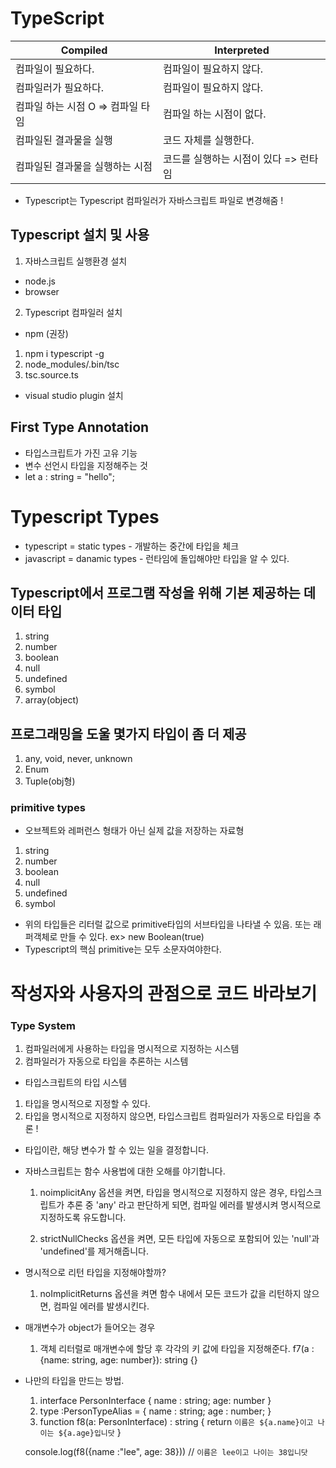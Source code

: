 # TypeScript

| Compiled                          | Interpreted                           |
| --------------------------------- | ------------------------------------- |
| 컴파일이 필요하다.                | 컴파일이 필요하지 않다.               |
| 컴파일러가 필요하다.              | 컴파일이 필요하지 않다.               |
| 컴파일 하는 시점 O => 컴파일 타임 | 컴파일 하는 시점이 없다.              |
| 컴파일된 결과물을 실행            | 코드 자체를 실행한다.                 |
| 컴파일된 결과물을 실행하는 시점   | 코드를 실행하는 시점이 있다 => 런타임 |

- Typescript는 Typescript 컴파일러가 자바스크립트 파일로 변경해줌 !

## Typescript 설치 및 사용

1. 자바스크립트 실행환경 설치

- node.js
- browser

2. Typescript 컴파일러 설치

- npm (권장)

1. npm i typescript -g
2. node_modules/.bin/tsc
3. tsc.source.ts

- visual studio plugin 설치

## First Type Annotation

- 타입스크립트가 가진 고유 기능
- 변수 선언시 타입을 지정해주는 것
- let a : string = "hello";

# Typescript Types

- typescript = static types - 개발하는 중간에 타입을 체크
- javascript = danamic types - 런타임에 돌입해야만 타입을 알 수 있다.

## Typescript에서 프로그램 작성을 위해 기본 제공하는 데이터 타입

1. string
2. number
3. boolean
4. null
5. undefined
6. symbol
7. array(object)

## 프로그래밍을 도울 몇가지 타입이 좀 더 제공

1. any, void, never, unknown
2. Enum
3. Tuple(obj형)

### primitive types

- 오브젝트와 레퍼런스 형태가 아닌 실제 값을 저장하는 자료형

1. string
2. number
3. boolean
4. null
5. undefined
6. symbol

- 위의 타입들은 리터럴 값으로 primitive타입의 서브타입을 나타낼 수 있음.
  또는 래퍼객체로 만들 수 있다.
  ex> new Boolean(true)
- Typescript의 핵심 primitive는 모두 소문자여야한다.

# 작성자와 사용자의 관점으로 코드 바라보기

### Type System

1. 컴파일러에게 사용하는 타입을 명시적으로 지정하는 시스템
2. 컴파일러가 자동으로 타입을 추론하는 시스템

- 타입스크립트의 타입 시스템

1. 타입을 명시적으로 지정할 수 있다.
2. 타입을 명시적으로 지정하지 않으면, 타입스크립트 컴파일러가 자동으로 타입을 추론 !

- 타입이란, 해당 변수가 할 수 있는 일을 결정합니다.
- 자바스크립트는 함수 사용법에 대한 오해를 야기합니다.

  1. noimplicitAny 옵션을 켜면, 타입을 명시적으로 지정하지 않은 경우, 타입스크립트가 추론 중 'any' 라고 판단하게 되면,
     컴파일 에러를 발생시켜 명시적으로 지정하도록 유도합니다.

  2. strictNullChecks 옵션을 켜면, 모든 타입에 자동으로 포함되어 있는 'null'과 'undefined'를 제거해줍니다.

- 명시적으로 리턴 타입을 지정해야할까?

  1. noImplicitReturns 옵션을 켜면 함수 내에서 모든 코드가 값을 리턴하지 않으면, 컴파일 에러를 발생시킨다.

- 매개변수가 object가 들어오는 경우

  1. 객체 리터럴로 매개변수에 할당 후 각각의 키 값에 타입을 지정해준다. f7(a : {name: string, age: number}): string {}

- 나만의 타입을 만드는 방법.

  1. interface PersonInterface {
     name : string;
     age: number
     }
  2. type :PersonTypeAlias = {
     name : string;
     age : number;
     }
  3. function f8(a: PersonInterface) : string {
     return `이름은 ${a.name}이고 나이는 ${a.age}입니닷`
     }

  console.log(f8({name :"lee", age: 38})) // `이름은 lee이고 나이는 38입니닷`
